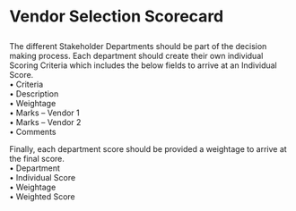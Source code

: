 # <p>Vendor Selection Scorecard</p>
<p>The different Stakeholder Departments should be part of the decision making process. Each department should create their own individual Scoring Criteria which includes the below fields to arrive at an Individual Score.<br />
 • Criteria<br />
 • Description<br />
 • Weightage<br />
 • Marks – Vendor 1<br />
 • Marks – Vendor 2<br />
 • Comments</p>
<p>Finally, each department score should be provided a weightage to arrive at the final score.<br />
 • Department<br />
 • Individual Score<br />
 • Weightage<br />
 • Weighted Score</p>
